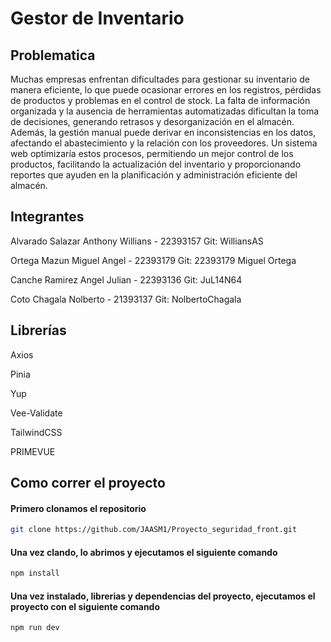 # Gestor de Inventario

## Problematica

Muchas empresas enfrentan dificultades para gestionar su inventario de manera eficiente, lo que puede ocasionar errores en los registros, pérdidas de productos y problemas en el control de stock. La falta de información organizada y la ausencia de herramientas automatizadas dificultan la toma de decisiones, generando retrasos y desorganización en el almacén. Además, la gestión manual puede derivar en inconsistencias en los datos, afectando el abastecimiento y la relación con los proveedores. Un sistema web optimizaría estos procesos, permitiendo un mejor control de los productos, facilitando la actualización del inventario y proporcionando reportes que ayuden en la planificación y administración eficiente del almacén.

## Integrantes

Alvarado Salazar Anthony Willians - 22393157
Git: WilliansAS

Ortega Mazun Miguel Angel - 22393179
Git: 22393179 Miguel Ortega

Canche Ramirez Angel Julian - 22393136
Git: JuL14N64

Coto Chagala Nolberto - 21393137
Git: NolbertoChagala

## Librerías

Axios

Pinia

Yup

Vee-Validate

TailwindCSS

PRIMEVUE

## Como correr el proyecto

#### Primero clonamos el repositorio

```sh
git clone https://github.com/JAASM1/Proyecto_seguridad_front.git
```

#### Una vez clando, lo abrimos y ejecutamos el siguiente comando

```sh
npm install
```

#### Una vez instalado, librerias y dependencias del proyecto, ejecutamos el proyecto con el siguiente comando

```sh
npm run dev
```
